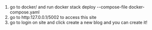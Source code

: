 1. go to docker/ and run docker stack deploy --compose-file docker-compose.yaml
2. go to http:127.0.0.1/5002 to access this site
3. go to login on site and click create a new blog and you can create it!
